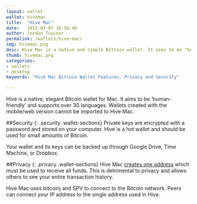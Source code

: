 ```yaml
---
layout: wallet
wallet: hivemac
title:  "Hive Mac"
date:   2015-07-07 16:56:46
author: Jordan Tuwiner
permalink: /wallets/hive-mac/
img: hivemac.png
desc: Hive Mac is a native and simple Bitcoin wallet. It aims to be "human-friendly" and supports over 30 languages, but has very limited features.
thumb: hivemac.png
categories: 
- wallets
- desktop
keywords: "Hive Mac Bitcoin Wallet Features, Privacy and Security"

---
```


Hive is a native, elegant Bitcoin wallet for Mac. It aims to be ‘human-friendly’ and supports over 30 languages. Wallets created with the mobile/web version cannot be imported to Hive Mac.

##Security
{: .security .wallet-sections}
Private keys are encrypted with a password and stored on your computer.  Hive is a hot wallet and should be used for small amounts of Bitcoin.

Your wallet and its keys can be backed up through Google Drive, Time Machine, or Dropbox.

##Privacy
{: .privacy .wallet-sections}
Hive Mac [creates one address](https://github.com/hivewallet/hive-mac/wiki/FAQ#can-i-create-more-than-one-address-or-multiple-wallets) which must be used to receive all funds. This is detrimental to privacy and allows others to see your entire transaction history.

Hive Mac uses bitcoinj and SPV to connect to the Bitcoin network. Peers can connect your IP address to the single address used in Hive.
